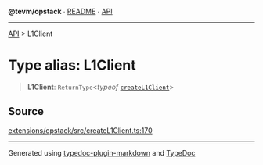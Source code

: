 **@tevm/opstack** ∙ [README](../README.md) ∙ [API](../API.md)

***

[API](../API.md) > L1Client

# Type alias: L1Client

> **L1Client**: `ReturnType`\<*typeof* [`createL1Client`](../functions/createL1Client.md)\>

## Source

[extensions/opstack/src/createL1Client.ts:170](https://github.com/evmts/tevm-monorepo/blob/main/extensions/opstack/src/createL1Client.ts#L170)

***
Generated using [typedoc-plugin-markdown](https://www.npmjs.com/package/typedoc-plugin-markdown) and [TypeDoc](https://typedoc.org/)
